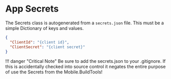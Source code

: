 # App Secrets

The Secrets class is autogenerated from a `secrets.json` file. This must be a simple Dictionary of keys and values.

```json
{
  "ClientId": "{client id}",
  "ClientSecret": "{client secret}"
}
```

!!! danger "Critical Note"
    Be sure to add the secrets.json to your .gitignore. If this is accidentally checked into source control it negates the entire purpose of use the Secrets from the Mobile.BuildTools!